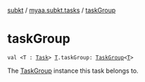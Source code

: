 [subkt](../index.md) / [myaa.subkt.tasks](index.md) / [taskGroup](./task-group.md)

# taskGroup

`val <T : `[`Task`](https://docs.gradle.org/current/javadoc/org/gradle/api/Task.html)`> `[`T`](task-group.md#T)`.taskGroup: `[`TaskGroup`](-task-group/index.md)`<`[`T`](task-group.md#T)`>`

The [TaskGroup](-task-group/index.md) instance this task belongs to.

